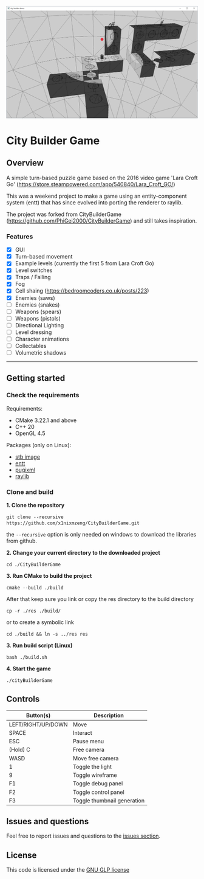 ![Image](docs/demo.png)
# City Builder Game
## Overview
A simple turn-based puzzle game based on the 2016 video game 'Lara Croft Go' (https://store.steampowered.com/app/540840/Lara_Croft_GO/)

This was a weekend project to make a game using an entity-component system (entt) that has since evolved into porting the renderer to raylib.

The project was forked from CityBuilderGame (https://github.com/PhiGei2000/CityBuilderGame) and still takes inspiration.

### Features
- [x] GUI
- [x] Turn-based movement
- [x] Example levels (currently the first 5 from Lara Croft Go)
- [x] Level switches
- [x] Traps / Falling
- [x] Fog
- [x] Cell shaing (https://bedroomcoders.co.uk/posts/223)
- [x] Enemies (saws)
- [ ] Enemies (snakes)
- [ ] Weapons (spears)
- [ ] Weapons (pistols)
- [ ] Directional Lighting
- [ ] Level dressing
- [ ] Character animations
- [ ] Collectables
- [ ] Volumetric shadows

---
## Getting started
### Check the requirements
Requirements:
- CMake 3.22.1 and above
- C++ 20
- OpenGL 4.5

Packages (only on Linux):
- [stb image](https://github.com/nothings/stb/blob/master/stb_image.h)
- [entt](https://github.com/skypjack/entt)
- [pugixml](https://github.com/zeux/pugixml)
- [raylib](https://github.com/raysan5/raylib)

### Clone and build
**1. Clone the repository**

    git clone --recursive https://github.com/x1nixmzeng/CityBuilderGame.git

the `--recursive` option is only needed on windows to download the libraries from github.

**2. Change your current directory to the downloaded project**

    cd ./CityBuilderGame

**3. Run CMake to build the project**

    cmake --build ./build


After that keep sure you link or copy the res directory to the build directory

    cp -r ./res ./build/

or to create a symbolic link

    cd ./build && ln -s ../res res
**3. Run build script (Linux)**

    bash ./build.sh

**4. Start the game**

    ./cityBuilderGame

## Controls

| Button(s) | Description |
| --- | ---|
| LEFT/RIGHT/UP/DOWN | Move |
| SPACE | Interact |
| ESC | Pause menu |
| (Hold) C | Free camera |
| WASD | Move free camera |
| 1 | Toggle the light |
| 9 | Toggle wireframe |
| F1 | Toggle debug panel |
| F2 | Toggle control panel |
| F3 | Toggle thumbnail generation |

## Issues and questions
Feel free to report issues and questions to the [issues section](https://github.com/x1nixmzeng/CityBuilderGame/issues).

## License
This code is licensed under the [GNU GLP license](LICENSE)
